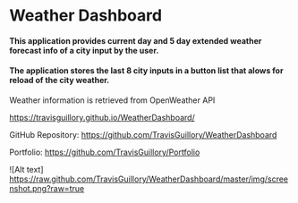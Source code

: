 Weather Dashboard
==================

#### This application provides current day and  5 day extended weather forecast info of a city input by the user.
#### The application stores the last 8 city inputs in a button list that alows for reload of the city weather. 

Weather information is retrieved from OpenWeather API 

https://travisguillory.github.io/WeatherDashboard/

GitHub Repository: https://github.com/TravisGuillory/WeatherDashboard

Portfolio: https://github.com/TravisGuillory/Portfolio

![Alt text] https://raw.github.com/TravisGuillory/WeatherDashboard/master/img/screenshot.png?raw=true



